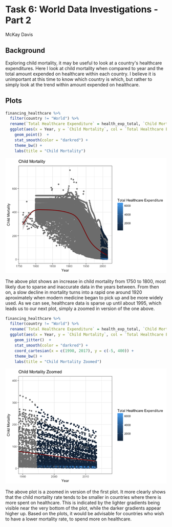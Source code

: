 # Task 6: World Data Investigations - Part 2
McKay Davis  



## Background

Exploring child mortality, it may be useful to look at a country's healthcare expenditures. Here I look at child mortality when compared to year and the total amount expended on healthcare within each country. I believe it is unimportant at this time to know which country is which, but rather to simply look at the trend within amount expended on healthcare.



## Plots


```r
financing_healthcare %>%
  filter(country != "World") %>%
  rename(`Total Healthcare Expenditure` = health_exp_total, `Child Mortality` = child_mort, Year = year) %>%
  ggplot(aes(x = Year, y = `Child Mortality`, col = `Total Healthcare Expenditure`)) +
    geom_point()  +
    stat_smooth(color = "darkred") +
    theme_bw() +
    labs(title = "Child Mortality")
```

![](Task_06_finance_healthcare_files/figure-html/unnamed-chunk-2-1.png)<!-- -->

The above plot shows an increase in child mortality from 1750 to 1800, most likely due to sparse and inaccurate data in the years between. From then on, a slow decline in mortality turns into a rapid one around 1920 aproximately when modern medicine began to pick up and be more widely used. As we can see, healthcare data is sparse up until about 1995, which leads us to our next plot, simply a zoomed in version of the one above.


```r
financing_healthcare %>%
  filter(country != "World") %>%
  rename(`Total Healthcare Expenditure` = health_exp_total, `Child Mortality` = child_mort, Year = year) %>%
  ggplot(aes(x = Year, y = `Child Mortality`, col = `Total Healthcare Expenditure`)) +
    geom_jitter()  +
    stat_smooth(color = "darkred") +
    coord_cartesian(x = c(1990, 2017), y = c(-5, 400)) +
    theme_bw() +
    labs(title = "Child Mortality Zoomed")
```

![](Task_06_finance_healthcare_files/figure-html/unnamed-chunk-3-1.png)<!-- -->

The above plot is a zoomed in version of the first plot. It more clearly shows that the child mortality rate tends to be smaller in countries where there is more spent on healthcare. This is indicated by the lighter gradients being visible near the very bottom of the plot, while the darker gradients appear higher up. Based on the plots, it would be advisable for countries who wish to have a lower mortality rate, to spend more on healthcare.

